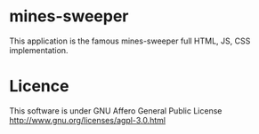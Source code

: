 mines-sweeper
=============

This application is the famous mines-sweeper full HTML, JS, CSS implementation.

Licence
=======

This software is under GNU Affero General Public License http://www.gnu.org/licenses/agpl-3.0.html